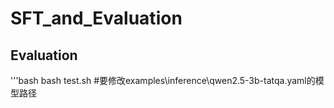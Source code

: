 # SFT_and_Evaluation

## Evaluation
'''bash
bash test.sh #要修改examples\inference\qwen2.5-3b-tatqa.yaml的模型路径


